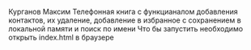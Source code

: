 Курганов Максим
Телефонная книга с функцианалом добавления контактов, их удаление, добавление в избранное с сохранением в локальной памяти и поиск по имени
Что бы запустить необходимо открыть index.html в браузере